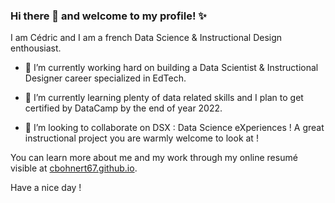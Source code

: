 ### Hi there 👋 and welcome to my profile! ✨

I am Cédric and I am a french Data Science & Instructional Design enthousiast.

- 🔭 I’m currently working hard on building a Data Scientist & Instructional Designer career specialized in EdTech. 

- 🌱 I’m currently learning plenty of data related skills and I plan to get certified by DataCamp by the end of year 2022. 

- 👯 I’m looking to collaborate on DSX : Data Science eXperiences ! A great instructional project you are warmly welcome to look at !

You can learn more about me and my work through my online resumé visible at [cbohnert67.github.io](http://cbohnert67.github.io).

Have a nice day !

<!--
**cbohnert67/cbohnert67** is a ✨ _special_ ✨ repository because its `README.md` (this file) appears on your GitHub profile.

Here are some ideas to get you started:

- 🔭 I’m currently working on ...
- 🌱 I’m currently learning ...
- 👯 I’m looking to collaborate on ...
- 🤔 I’m looking for help with ...
- 💬 Ask me about ...
- 📫 How to reach me: ...
- 😄 Pronouns: ...
- ⚡ Fun fact: ...
-->


